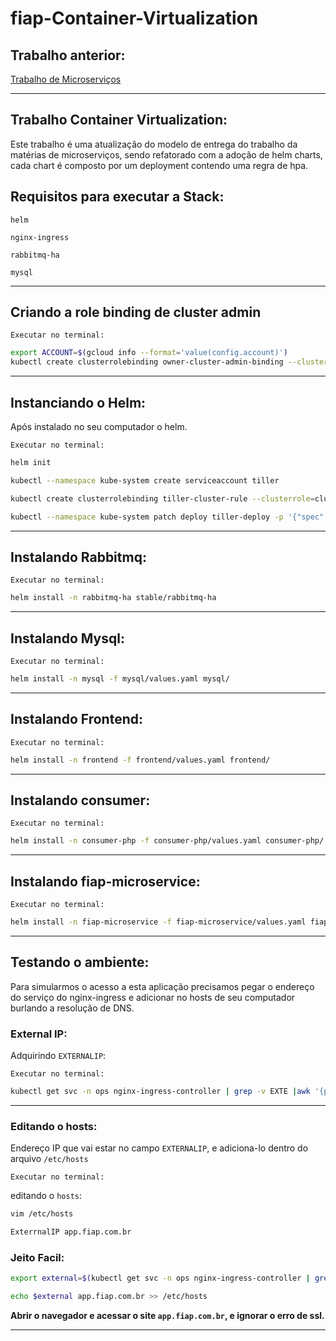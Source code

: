 # fiap-Container-Virtualization

## Trabalho anterior:

[Trabalho de Microserviços](https://github.com/flavio-silva/microservices)

---

## Trabalho Container Virtualization:

Este trabalho é uma atualização do modelo de entrega do trabalho da matérias de microserviços, sendo refatorado com a adoção de helm charts, cada chart é composto por um deployment contendo uma regra de hpa.

## Requisitos para executar a Stack:

`helm`

`nginx-ingress`

`rabbitmq-ha`

`mysql`

---

## Criando a role binding de cluster admin

`Executar no terminal:`

```sh
export ACCOUNT=$(gcloud info --format='value(config.account)')
kubectl create clusterrolebinding owner-cluster-admin-binding --clusterrole cluster-admin --user $ACCOUNT
```

---

## Instanciando o Helm:

Após instalado no seu computador o helm.

`Executar no terminal:`

```sh
helm init

kubectl --namespace kube-system create serviceaccount tiller

kubectl create clusterrolebinding tiller-cluster-rule --clusterrole=cluster-admin --serviceaccount=kube-system:tiller

kubectl --namespace kube-system patch deploy tiller-deploy -p '{"spec":{"template":{"spec":{"serviceAccount":"tiller"}}}}'
```

---

## Instalando Rabbitmq:

`Executar no terminal:`

```sh
helm install -n rabbitmq-ha stable/rabbitmq-ha
```

---

## Instalando Mysql:

`Executar no terminal:`

```sh
helm install -n mysql -f mysql/values.yaml mysql/
```

---

## Instalando Frontend:

`Executar no terminal:`

```sh
helm install -n frontend -f frontend/values.yaml frontend/
```

---

## Instalando consumer:

`Executar no terminal:`

```sh
helm install -n consumer-php -f consumer-php/values.yaml consumer-php/
```

---

## Instalando fiap-microservice:

`Executar no terminal:`

```sh
helm install -n fiap-microservice -f fiap-microservice/values.yaml fiap-microservice/
```

---
 
## Testando o ambiente:

Para simularmos o acesso a esta aplicação precisamos pegar o endereço do serviço do nginx-ingress e adicionar no hosts de seu computador burlando a resolução de DNS.

### External IP:

Adquirindo `EXTERNALIP`:

`Executar no terminal:`

```sh
kubectl get svc -n ops nginx-ingress-controller | grep -v EXTE |awk '{print $4}'
```

---

### Editando o hosts:

Endereço IP que vai estar no campo `EXTERNALIP`, e adiciona-lo dentro do arquivo `/etc/hosts`

`Executar no terminal:`

editando o `hosts`:

```sh
vim /etc/hosts

ExterrnalIP app.fiap.com.br
```

### Jeito Facil: 

```sh
export external=$(kubectl get svc -n ops nginx-ingress-controller | grep -v EXTE |awk '{print $4}')

echo $external app.fiap.com.br >> /etc/hosts
```

**Abrir o navegador e acessar o site `app.fiap.com.br`, e ignorar o erro de ssl.**

---

